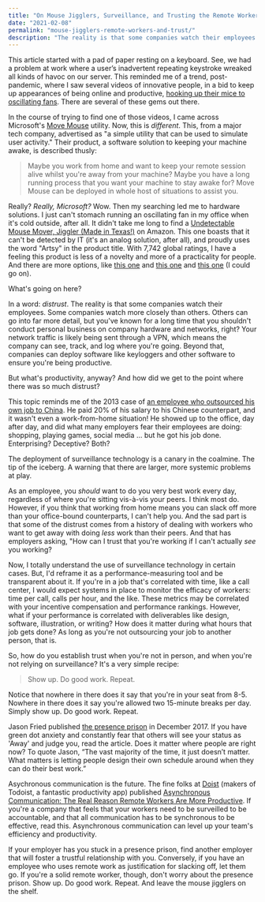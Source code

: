```yaml
---
title: "On Mouse Jigglers, Surveillance, and Trusting the Remote Worker"
date: "2021-02-08"
permalink: "mouse-jigglers-remote-workers-and-trust/"
description: "The reality is that some companies watch their employees. Some companies watch more closely than others. The deployment of surveillance technology is a canary in the coalmine. It's a warning that there are larger, more systemic problems at play."
---
```


This article started with a pad of paper resting on a keyboard. See, we had a problem at work where a user’s inadvertent repeating keystroke wreaked all kinds of havoc on our server. This reminded me of a trend, post-pandemic, where I saw several videos of innovative people, in a bid to keep up appearances of being online and productive, [hooking up their mice to oscillating fans](https://youtu.be/MWMO6uNTKTo). There are several of these gems out there.

In the course of trying to find one of those videos, I came across Microsoft's [Move Mouse](https://www.microsoft.com/en-us/p/move-mouse) utility. Now, this is _different_. This, from a major tech company, advertised as "a simple utility that can be used to simulate user activity." Their product, a software solution to keeping your machine awake, is described thusly:

> Maybe you work from home and want to keep your remote session alive whilst you're away from your machine? Maybe you have a long running process that you want your machine to stay awake for? Move Mouse can be deployed in whole host of situations to assist you.

Really? _Really, Microsoft?_ Wow. Then my searching led me to hardware solutions. I just can't stomach running an oscillating fan in my office when it's cold outside, after all. It didn't take me long to find a [Undetectable Mouse Mover, Jiggler (Made in Texas!)](https://amzn.to/3T3jZwu) on Amazon. This one boasts that it can't be detected by IT (it's an analog solution, after all), and proudly uses the word "Artsy" in the product title. With 7,742 global ratings, I have a feeling this product is less of a novelty and more of a practicality for people. And there are more options, like [this one](https://amzn.to/3fMkw7Y) and [this one](https://amzn.to/3CECFO8) and [this one](https://amzn.to/3CBqFN6) (I could go on).

What's going on here?

In a word: _distrust_. The reality is that some companies watch their employees. Some companies watch more closely than others. Others can go into far more detail, but you've known for a long time that you shouldn't conduct personal business on company hardware and networks, right? Your network traffic is likely being sent through a VPN, which means the company can see, track, and log where you're going. Beyond that, companies can deploy software like keyloggers and other software to ensure you're being productive.

But what's productivity, anyway? And how did we get to the point where there was so much distrust?

This topic reminds me of the 2013 case of [an employee who outsourced his own job to China](https://www.npr.org/sections/thetwo-way/2013/01/16/169528579/outsourced-employee-sends-own-job-to-china-surfs-web). He paid 20% of his salary to his Chinese counterpart, and it wasn't even a work-from-home situation! He showed up to the office, day after day, and did what many employers fear their employees are doing: shopping, playing games, social media ... but he got his job done. Enterprising? Deceptive? Both?

The deployment of surveillance technology is a canary in the coalmine. The tip of the iceberg. A warning that there are larger, more systemic problems at play.

As an employee, you _should_ want to do you very best work every day, regardless of where you're sitting vis-à-vis your peers. I think most do. However, if you think that working from home means you can slack off more than your office-bound counterparts, I can't help you. And the sad part is that some of the distrust comes from a history of dealing with workers who want to get away with doing _less_ work than their peers. And that has employers asking, "How can I trust that you're working if I can't actually _see_ you working?

Now, I totally understand the use of surveillance technology in certain cases. But, I'd reframe it as a performance-measuring tool and be transparent about it. If you're in a job that's correlated with time, like a call center, I would expect systems in place to monitor the efficacy of workers: time per call, calls per hour, and the like. These metrics may be correlated with your incentive compensation and performance rankings. However, what if your performance is correlated with deliverables like design, software, illustration, or writing? How does it matter during what hours that job gets done? As long as you're not outsourcing your job to another person, that is.

So, how do you establish trust when you're not in person, and when you're not relying on surveillance? It's a very simple recipe:

> Show up. Do good work. Repeat.

Notice that nowhere in there does it say that you're in your seat from 8-5. Nowhere in there does it say you're allowed two 15-minute breaks per day. Simply show up. Do good work. Repeat.

Jason Fried published [the presence prison](https://m.signalvnoise.com/the-presence-prison/) in December 2017. If you have green dot anxiety and constantly fear that others will see your status as 'Away' and judge you, read the article. Does it matter where people are right now? To quote Jason, “The vast majority of the time, it just doesn’t matter. What matters is letting people design their own schedule around when they can do their best work.”

Asychronous communication is the future. The fine folks at [Doist](https://doist.com/) (makers of Todoist, a fantastic productivity app) published [Asynchronous Communication: The Real Reason Remote Workers Are More Productive](https://blog.doist.com/asynchronous-communication/). If you're a company that feels that your workers need to be surveilled to be accountable, and that all communication has to be synchronous to be effective, read this. Asynchronous communication can level up your team's efficiency and productivity.

If your employer has you stuck in a presence prison, find another employer that will foster a trustful relationship with you. Conversely, if you have an employee who uses remote work as justification for slacking off, let them go. If you're a solid remote worker, though, don't worry about the presence prison. Show up. Do good work. Repeat. And leave the mouse jigglers on the shelf.
